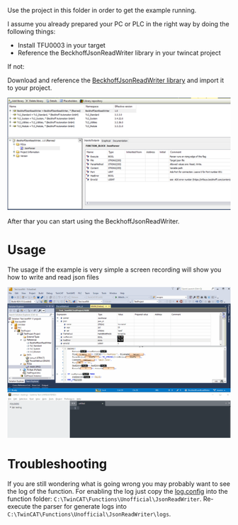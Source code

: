 Use the project in this folder in order to get the example running.

I assume you already prepared your PC or PLC in the right way by doing the following things:

- Install TFU0003 in your target
- Reference the BeckhoffJsonReadWriter library in your twincat project

If not:

Download and reference the [BeckhoffJsonReadWriter library](https://github.com/fbarresi/BeckhoffJsonReadWriter/releases/latest) and import it to your project.

![](https://github.com/fbarresi/BeckhoffJsonReadWriter/raw/master/docs/library.png)

After thar you can start using the BeckhoffJsonReadWriter.

# Usage

The usage if the example is very simple a screen recording will show you how to write and read json files

![](https://github.com/fbarresi/BeckhoffJsonReadWriter/raw/master/docs/example_in_action.gif)

# Troubleshooting

If you are still wondering what is going wrong you may probably want to see the log of the function. 
For enabling the log just copy the [log.config](https://github.com/fbarresi/BeckhoffJsonReadWriter/raw/master/TFU003/TFU003/log.config") into the function folder: `C:\TwinCAT\Functions\Unofficial\JsonReadWriter`.
Re-execute the parser for generate logs into `C:\TwinCAT\Functions\Unofficial\JsonReadWriter\logs`.
